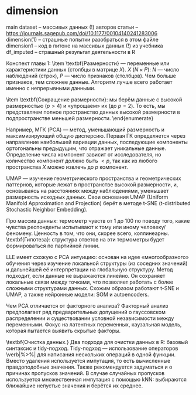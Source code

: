 # dimension  
main dataset – массивых данных (!) авторов статьи –  https://journals.sagepub.com/doi/10.1177/00104140241283006  
dimension(1) – страшные попытки разобраться в этом файле  
dimension1 – код в питоне на массивых данных (!) из учебника  
df_imputed – страшный результат деятельности в R

Конспект главы 1:
\item \textbf{Размерности} — переменные или характеристики данных (столбцы в матрице $X$). $X$ ($N \times P$): $N$ — число наблюдений (строк), $P$ — число признаков (столбцов). Чем больше признаков, тем сложнее данные. Алгоритм лучше всего работает именно с непрерывными данными.

\item \textbf{Сокращение размерности}: мы берём данные с высокой размерностью ($p > 4$) и «упрощаем» их (до $p = 2$). То есть, мы представляем полное пространство данных высокой размерности в подпространстве меньшей размерности.
\end{enumerate}

Например, МГК (PCA) — метод, уменьшающий размерность и максимизирующий общую дисперсию. Первая ГК определяется через направление наибольшей вариации данных, последующие компоненты ортогональны предыдущим, что отражает уникальные данные. Определение числа компонент зависит от исследователя, но количество компонент должно быть $<p$, так как из любого пространства $X$ можно извлечь до $p$ компонент.

UMAP — изучение геометрического пространства и геометрических паттернов, которые лежат в пространстве высокой размерности, и, основываясь на расстояниях между наблюдениями, уменьшает размерность исходных данных. Свои основания UMAP (Uniform Manifold Approximation and Projection) берёт в методе t-SNE (t-distributed Stochastic Neighbor Embedding).

Про массив данных: термометр чувств от 1 до 100 по поводу того, какие чувства респонденты испытывают к тому или иному человеку/феномену. Ценность в том, что они, скорее всего, коллинеарны. \textbf{Гипотеза}: структура ответов на эти термометры будет формироваться по партийной линии.

LLE имеет схожую с PCA интуицию: основан на идее «многообразного» обучения через изучение локальной структуры (из соседних значений) и дальнейшей её интерпретации на глобальную структуру. Метод подходит, если данные не выражаются линейно. Он сохраняет локальные связи между точками, что позволяет работать с более сложными структурами данных. Схожим образом работают t-SNE и UMAP, а также нейронные модели: SOM и autoencoders.

Чем PCA отличается от факторного анализа? Факторный анализ предполагает ряд предварительных допущений о гауссовском распределении и существовании условной независимости между переменными. Фокус на латентных переменных, каузальная модель, которая пытается выявить скрытые факторы.

\textbf{Очистка данных.} Два подхода для очистки данных в R: базовый синтаксис и tidy-подход. Tidy-подход — использование операторов \verb|%>%| для написания нескольких операций в одной функции. Вместо удаления используется импутация, то есть вычисленные правдоподобные значения. Также рекомендуется задуматься и о причинах пропусков значений. В случае случайных пропусков используется множественная импутация с помощью kNN: выбираются ближайшие непустые значения и берётся их среднее.
